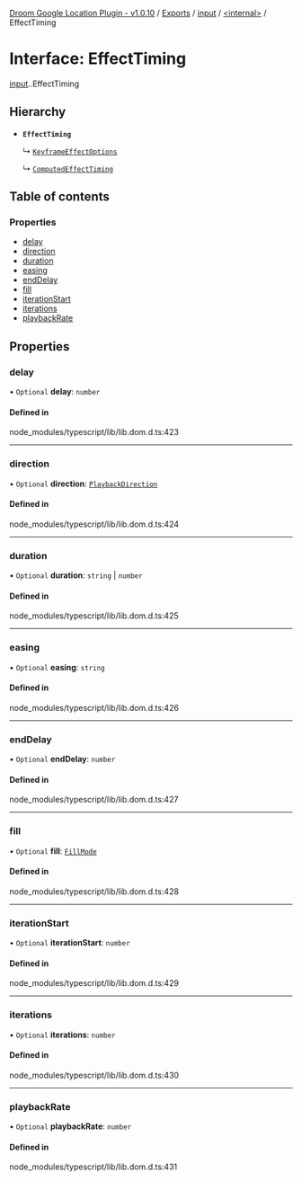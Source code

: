 [Droom Google Location Plugin - v1.0.10](../README.md) / [Exports](../modules.md) / [input](../modules/input.md) / [<internal\>](../modules/input._internal_.md) / EffectTiming

# Interface: EffectTiming

[input](../modules/input.md).[<internal>](../modules/input._internal_.md).EffectTiming

## Hierarchy

- **`EffectTiming`**

  ↳ [`KeyframeEffectOptions`](input._internal_.KeyframeEffectOptions.md)

  ↳ [`ComputedEffectTiming`](input._internal_.ComputedEffectTiming.md)

## Table of contents

### Properties

- [delay](input._internal_.EffectTiming.md#delay)
- [direction](input._internal_.EffectTiming.md#direction)
- [duration](input._internal_.EffectTiming.md#duration)
- [easing](input._internal_.EffectTiming.md#easing)
- [endDelay](input._internal_.EffectTiming.md#enddelay)
- [fill](input._internal_.EffectTiming.md#fill)
- [iterationStart](input._internal_.EffectTiming.md#iterationstart)
- [iterations](input._internal_.EffectTiming.md#iterations)
- [playbackRate](input._internal_.EffectTiming.md#playbackrate)

## Properties

### delay

• `Optional` **delay**: `number`

#### Defined in

node_modules/typescript/lib/lib.dom.d.ts:423

___

### direction

• `Optional` **direction**: [`PlaybackDirection`](../modules/input._internal_.md#playbackdirection)

#### Defined in

node_modules/typescript/lib/lib.dom.d.ts:424

___

### duration

• `Optional` **duration**: `string` \| `number`

#### Defined in

node_modules/typescript/lib/lib.dom.d.ts:425

___

### easing

• `Optional` **easing**: `string`

#### Defined in

node_modules/typescript/lib/lib.dom.d.ts:426

___

### endDelay

• `Optional` **endDelay**: `number`

#### Defined in

node_modules/typescript/lib/lib.dom.d.ts:427

___

### fill

• `Optional` **fill**: [`FillMode`](../modules/input._internal_.md#fillmode)

#### Defined in

node_modules/typescript/lib/lib.dom.d.ts:428

___

### iterationStart

• `Optional` **iterationStart**: `number`

#### Defined in

node_modules/typescript/lib/lib.dom.d.ts:429

___

### iterations

• `Optional` **iterations**: `number`

#### Defined in

node_modules/typescript/lib/lib.dom.d.ts:430

___

### playbackRate

• `Optional` **playbackRate**: `number`

#### Defined in

node_modules/typescript/lib/lib.dom.d.ts:431
